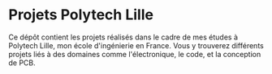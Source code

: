 # Projets Polytech Lille

Ce dépôt contient les projets réalisés dans le cadre de mes études à Polytech Lille, mon école d'ingénierie en France. 
Vous y trouverez différents projets liés à des domaines comme l'électronique, le code, et la conception de PCB.
